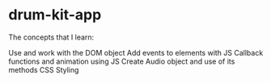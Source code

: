 # drum-kit-app
The concepts that I learn:

Use and work with the DOM object
Add events to elements with JS
Callback functions and animation using JS
Create Audio object and use of its methods
CSS Styling
